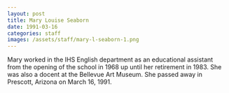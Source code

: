 ```yaml
---
layout: post
title: Mary Louise Seaborn
date: 1991-03-16
categories: staff
images: /assets/staff/mary-l-seaborn-1.png
---
```

Mary worked in the IHS English department as an educational assistant from the opening of the school in 1968 up until her retirement in 1983. She was also a docent at the Bellevue Art Museum. She passed away in Prescott, Arizona on March 16, 1991.


